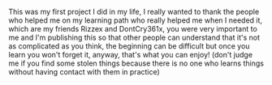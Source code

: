 This was my first project I did in my life, I really wanted to thank the people who helped me on my learning path who really helped me when I needed it, which are my friends Rizzex and DontCry361x, you were very important to me and I'm publishing this so that other people can understand that it's not as complicated as you think, the beginning can be difficult but once you learn you won't forget it, anyway, that's what you can enjoy! (don't judge me if you find some stolen things because there is no one who learns things without having contact with them in practice)
